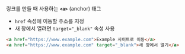 링크를 만들 때 사용하는 **`<a>`** (anchor) 태그

- `href` 속성에 이동할 주소를 지정
- 새 창에서 열려면 `target="_blank"` 속성 사용

```html
<a href="https://www.example.com">Example 사이트로 이동</a>
<a href="https://www.example.com" target="_blank">새 창에서 열기</a>
```
